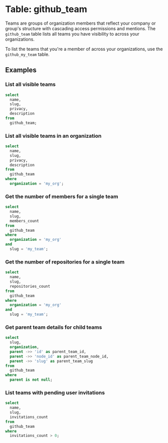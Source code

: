 # Table: github_team

Teams are groups of organization members that reflect your company or group's structure with cascading access permissions and mentions. The `github_team` table lists all teams you have visibility to across your organizations.

To list the teams that you're a member of across your organizations, use the `github_my_team` table.

## Examples

### List all visible teams

```sql
select
  name,
  slug,
  privacy,
  description
from
  github_team;
```

### List all visible teams in an organization

```sql
select
  name,
  slug,
  privacy,
  description
from
  github_team
where
  organization = 'my_org';
```

### Get the number of members for a single team

```sql
select
  name,
  slug,
  members_count
from
  github_team
where
  organization = 'my_org'
and
  slug = 'my_team';
```

### Get the number of repositories for a single team

```sql
select
  name,
  slug,
  repositories_count
from
  github_team
where
  organization = 'my_org'
and
  slug = 'my_team';
```

### Get parent team details for child teams

```sql
select
  slug,
  organization,
  parent ->> 'id' as parent_team_id,
  parent ->> 'node_id' as parent_team_node_id,
  parent ->> 'slug' as parent_team_slug
from
  github_team
where
  parent is not null;
```

### List teams with pending user invitations

```sql
select
  name,
  slug,
  invitations_count
from
  github_team
where
  invitations_count > 0;
```